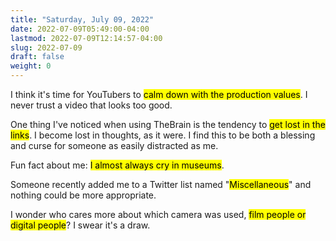 ```yaml
---
title: "Saturday, July 09, 2022"
date: 2022-07-09T05:49:00-04:00
lastmod: 2022-07-09T12:14:57-04:00
slug: 2022-07-09
draft: false
weight: 0
---
```


I think it's time for YouTubers to <mark>calm down with the production values</mark>. I never trust a video that looks too good.

One thing I've noticed when using TheBrain is the tendency to <mark>get lost in the links</mark>. I become lost in thoughts, as it were. I find this to be both a blessing and curse for someone as easily distracted as me.

Fun fact about me: <mark>I almost always cry in museums</mark>.

Someone recently added me to a Twitter list named "<mark>Miscellaneous</mark>" and nothing could be more appropriate.

I wonder who cares more about which camera was used, <mark>film people or digital people</mark>? I swear it's a draw.

[//]: # "Exported with love from a post written in Org mode"
[//]: # "- https://github.com/kaushalmodi/ox-hugo"
